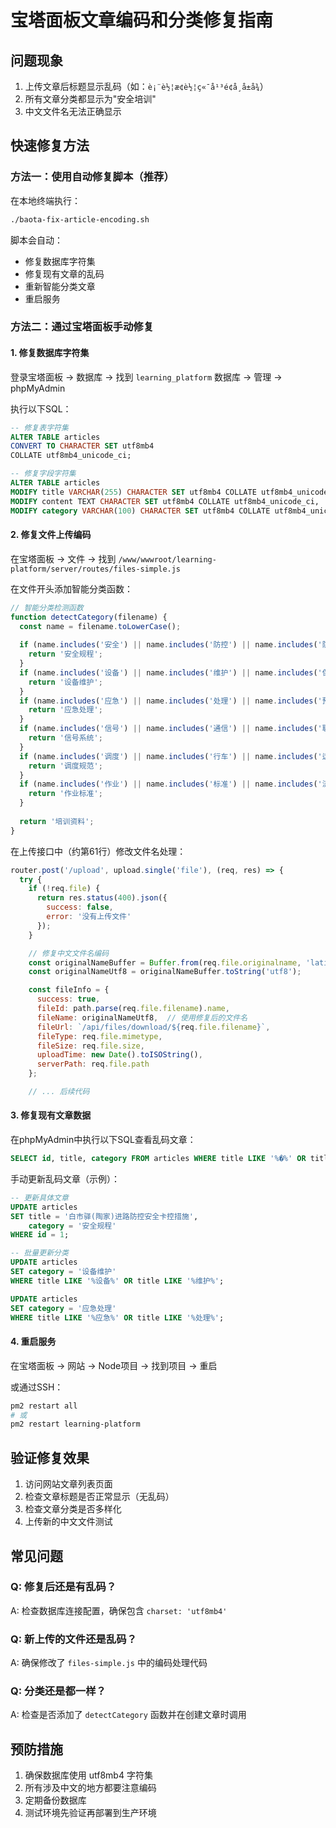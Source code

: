 # 宝塔面板文章编码和分类修复指南

## 问题现象

1. 上传文章后标题显示乱码（如：`è¡¨è½¦æ¢è½¦ç«¯å¹³é¢å¸å±å¾`）
2. 所有文章分类都显示为"安全培训"
3. 中文文件名无法正确显示

## 快速修复方法

### 方法一：使用自动修复脚本（推荐）

在本地终端执行：
```bash
./baota-fix-article-encoding.sh
```

脚本会自动：
- 修复数据库字符集
- 修复现有文章的乱码
- 重新智能分类文章
- 重启服务

### 方法二：通过宝塔面板手动修复

#### 1. 修复数据库字符集

登录宝塔面板 → 数据库 → 找到 `learning_platform` 数据库 → 管理 → phpMyAdmin

执行以下SQL：
```sql
-- 修复表字符集
ALTER TABLE articles 
CONVERT TO CHARACTER SET utf8mb4 
COLLATE utf8mb4_unicode_ci;

-- 修复字段字符集
ALTER TABLE articles 
MODIFY title VARCHAR(255) CHARACTER SET utf8mb4 COLLATE utf8mb4_unicode_ci,
MODIFY content TEXT CHARACTER SET utf8mb4 COLLATE utf8mb4_unicode_ci,
MODIFY category VARCHAR(100) CHARACTER SET utf8mb4 COLLATE utf8mb4_unicode_ci;
```

#### 2. 修复文件上传编码

在宝塔面板 → 文件 → 找到 `/www/wwwroot/learning-platform/server/routes/files-simple.js`

在文件开头添加智能分类函数：
```javascript
// 智能分类检测函数
function detectCategory(filename) {
  const name = filename.toLowerCase();
  
  if (name.includes('安全') || name.includes('防控') || name.includes('防护')) {
    return '安全规程';
  }
  if (name.includes('设备') || name.includes('维护') || name.includes('保养')) {
    return '设备维护';
  }
  if (name.includes('应急') || name.includes('处理') || name.includes('预案')) {
    return '应急处理';
  }
  if (name.includes('信号') || name.includes('通信') || name.includes('联锁')) {
    return '信号系统';
  }
  if (name.includes('调度') || name.includes('行车') || name.includes('运输')) {
    return '调度规范';
  }
  if (name.includes('作业') || name.includes('标准') || name.includes('流程')) {
    return '作业标准';
  }
  
  return '培训资料';
}
```

在上传接口中（约第61行）修改文件名处理：
```javascript
router.post('/upload', upload.single('file'), (req, res) => {
  try {
    if (!req.file) {
      return res.status(400).json({
        success: false,
        error: '没有上传文件'
      });
    }

    // 修复中文文件名编码
    const originalNameBuffer = Buffer.from(req.file.originalname, 'latin1');
    const originalNameUtf8 = originalNameBuffer.toString('utf8');

    const fileInfo = {
      success: true,
      fileId: path.parse(req.file.filename).name,
      fileName: originalNameUtf8,  // 使用修复后的文件名
      fileUrl: `/api/files/download/${req.file.filename}`,
      fileType: req.file.mimetype,
      fileSize: req.file.size,
      uploadTime: new Date().toISOString(),
      serverPath: req.file.path
    };

    // ... 后续代码
```

#### 3. 修复现有文章数据

在phpMyAdmin中执行以下SQL查看乱码文章：
```sql
SELECT id, title, category FROM articles WHERE title LIKE '%�%' OR title LIKE '%¿%';
```

手动更新乱码文章（示例）：
```sql
-- 更新具体文章
UPDATE articles 
SET title = '白市驿(陶家)进路防控安全卡控措施', 
    category = '安全规程'
WHERE id = 1;

-- 批量更新分类
UPDATE articles 
SET category = '设备维护'
WHERE title LIKE '%设备%' OR title LIKE '%维护%';

UPDATE articles 
SET category = '应急处理'
WHERE title LIKE '%应急%' OR title LIKE '%处理%';
```

#### 4. 重启服务

在宝塔面板 → 网站 → Node项目 → 找到项目 → 重启

或通过SSH：
```bash
pm2 restart all
# 或
pm2 restart learning-platform
```

## 验证修复效果

1. 访问网站文章列表页面
2. 检查文章标题是否正常显示（无乱码）
3. 检查文章分类是否多样化
4. 上传新的中文文件测试

## 常见问题

### Q: 修复后还是有乱码？
A: 检查数据库连接配置，确保包含 `charset: 'utf8mb4'`

### Q: 新上传的文件还是乱码？
A: 确保修改了 `files-simple.js` 中的编码处理代码

### Q: 分类还是都一样？
A: 检查是否添加了 `detectCategory` 函数并在创建文章时调用

## 预防措施

1. 确保数据库使用 utf8mb4 字符集
2. 所有涉及中文的地方都要注意编码
3. 定期备份数据库
4. 测试环境先验证再部署到生产环境

